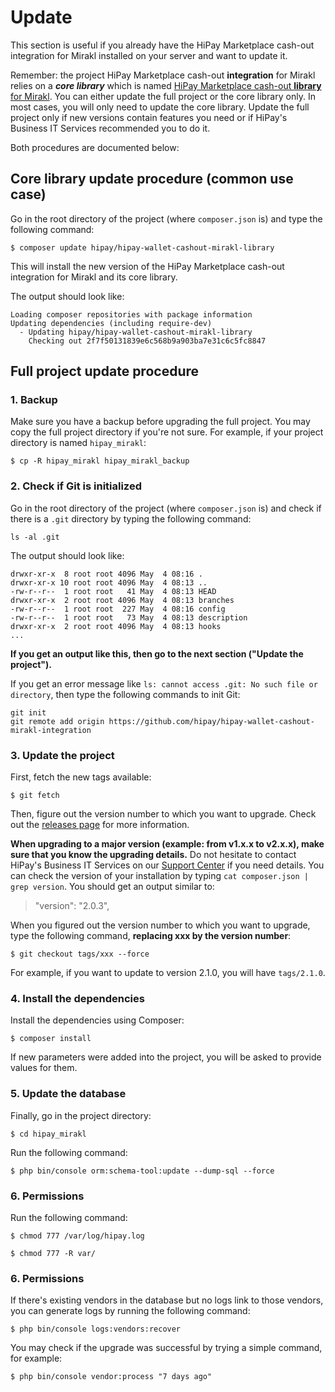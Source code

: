 # Update

This section is useful if you already have the HiPay Marketplace cash-out integration for Mirakl installed on your server and want to update it.

Remember: the project HiPay Marketplace cash-out **integration** for Mirakl relies on a ***core library*** which is named [HiPay Marketplace cash-out **library** for Mirakl](https://github.com/hipay/hipay-wallet-cashout-mirakl-library). You can either update the full project or the core library only. In most cases, you will only need to update the core library. Update the full project only if new versions contain features you need or if HiPay's Business IT Services recommended you to do it.

Both procedures are documented below:

## Core library update procedure (common use case)

Go in the root directory of the project (where `composer.json` is) and type the following command:

	$ composer update hipay/hipay-wallet-cashout-mirakl-library

This will install the new version of the HiPay Marketplace cash-out integration for Mirakl and its core library.

The output should look like:

```
Loading composer repositories with package information
Updating dependencies (including require-dev)
  - Updating hipay/hipay-wallet-cashout-mirakl-library
    Checking out 2f7f50131839e6c568b9a903ba7e31c6c5fc8847
```

## Full project update procedure

### 1. Backup

Make sure you have a backup before upgrading the full project. You may copy the full project directory if you're not sure. For example, if your project directory is named `hipay_mirakl`:

	$ cp -R hipay_mirakl hipay_mirakl_backup

### 2. Check if Git is initialized

Go in the root directory of the project (where `composer.json` is) and check if there is a `.git` directory by typing the following command:

	ls -al .git
	
The output should look like:

````
drwxr-xr-x  8 root root 4096 May  4 08:16 .
drwxr-xr-x 10 root root 4096 May  4 08:13 ..
-rw-r--r--  1 root root   41 May  4 08:13 HEAD
drwxr-xr-x  2 root root 4096 May  4 08:13 branches
-rw-r--r--  1 root root  227 May  4 08:16 config
-rw-r--r--  1 root root   73 May  4 08:13 description
drwxr-xr-x  2 root root 4096 May  4 08:13 hooks
...
````

**If you get an output like this, then go to the next section ("Update the project").**

If you get an error message like `ls: cannot access .git: No such file or directory`, then type the following commands to init Git:

	git init
	git remote add origin https://github.com/hipay/hipay-wallet-cashout-mirakl-integration

### 3. Update the project

First, fetch the new tags available:

	$ git fetch

Then, figure out the version number to which you want to upgrade. Check out the [releases page](https://github.com/hipay/hipay-wallet-cashout-mirakl-integration/releases) for more information. 

**When upgrading to a major version (example: from v1.x.x to v2.x.x), make sure that you know the upgrading details.** Do not hesitate to contact HiPay's Business IT Services on our [Support Center](https://support.hipay.com) if you need details. You can check the version of your installation by typing `cat composer.json | grep version`. You should get an output similar to: 
> "version": "2.0.3",

When you figured out the version number to which you want to upgrade, type the following command, **replacing xxx by the version number**:

	$ git checkout tags/xxx --force

For example, if you want to update to version 2.1.0, you will have `tags/2.1.0`.

### 4. Install the dependencies

Install the dependencies using Composer:

	$ composer install
	
If new parameters were added into the project, you will be asked to provide values for them.

### 5. Update the database

Finally, go in the project directory: 

	$ cd hipay_mirakl

Run the following command:

	$ php bin/console orm:schema-tool:update --dump-sql --force

### 6. Permissions

Run the following command:

	$ chmod 777 /var/log/hipay.log

	$ chmod 777 -R var/

### 6. Permissions

If there's existing vendors in the database but no logs link to those vendors, you can generate logs by running the following command:
    
    $ php bin/console logs:vendors:recover

You may check if the upgrade was successful by trying a simple command, for example: 

	$ php bin/console vendor:process "7 days ago"